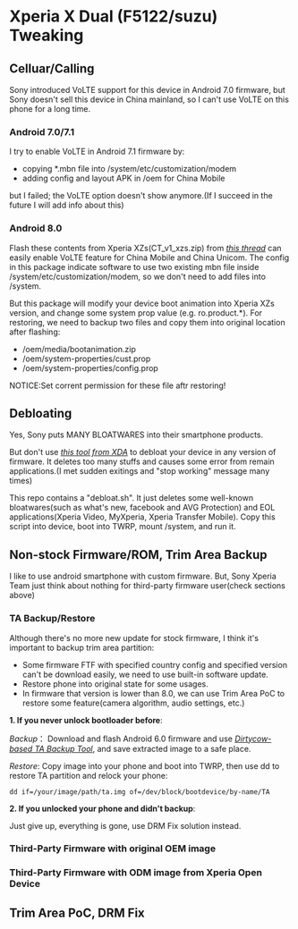 # Xperia X Dual (F5122/suzu) Tweaking

## Celluar/Calling
Sony introduced VoLTE support for this device in Android 7.0 firmware, but Sony doesn't sell this device in China mainland, so I can't use VoLTE on this phone for a long time.
### Android 7.0/7.1
I try to enable VoLTE in Android 7.1 firmware by:

- copying *.mbn file into /system/etc/customization/modem 
- adding config and layout APK in /oem for China Mobile

but I failed; the VoLTE option doesn't show anymore.(If I succeed in the future I will add info about this)

### Android 8.0
Flash these contents from Xperia XZs(CT_v1_xzs.zip) from [_this thread_](https://forum.xda-developers.com/t/trying-to-figure-out-how-to-enable-volte-wifi-calling-on-x-compact.3877692/) can easily enable VoLTE feature for China Mobile and China Unicom. The config in this package indicate software to use two existing mbn file inside /system/etc/customization/modem, so we don't need to add files into /system.

But this package will modify your device boot animation into Xperia XZs version, and change some system prop value (e.g. ro.product.*). For restoring, we need to backup two files and copy them into original location after flashing:
- /oem/media/bootanimation.zip
- /oem/system-properties/cust.prop
- /oem/system-properties/config.prop

NOTICE:Set corrent permission for these file aftr restoring!

## Debloating
Yes, Sony puts MANY BLOATWARES into their smartphone products.

But don't use [_this tool from XDA_](https://forum.xda-developers.com/t/mm-n-o-ub-combined-system-oem-debloat-script-v1-8-03-dec-2017.3527866/) to debloat your device in any version of firmware. It deletes too many stuffs and causes some error from remain applications.(I met sudden exitings and "stop working" message many times)

This repo contains a "debloat.sh". It just deletes some well-known bloatwares(such as what's new, facebook and AVG Protection) and EOL applications(Xperia Video, MyXperia, Xperia Transfer Mobile). Copy this script into device, boot into TWRP, mount /system, and run it.

## Non-stock Firmware/ROM, Trim Area Backup
I like to use android smartphone with custom firmware. But, Sony Xperia Team just think about nothing for third-party firmware user(check sections above)

### TA Backup/Restore
Although there's no more new update for stock firmware, I think it's important to backup trim area partition:
- Some firmware FTF with specified country config and specified version can't be download easily, we need to use built-in software update.
- Restore phone into original state for some usages. 
- In firmware that version is lower than 8.0, we can use Trim Area PoC to restore some feature(camera algorithm, audio settings, etc.)

__1. If you never unlock bootloader before__:

*Backup*： Download and flash Android 6.0 firmware and use [_Dirtycow-based TA Backup Tool_](https://forum.xda-developers.com/t/universal-dirtycow-based-ta-backup-v2.3514236/page-2), and save extracted image to a safe place.

*Restore*: Copy image into your phone and boot into TWRP, then use dd to restore TA partition and relock your phone:

```
dd if=/your/image/path/ta.img of=/dev/block/bootdevice/by-name/TA
```

__2. If you unlocked your phone and didn't backup__:

Just give up, everything is gone, use DRM Fix solution instead.

### Third-Party Firmware with original OEM image

### Third-Party Firmware with ODM image from Xperia Open Device

## Trim Area PoC, DRM Fix


